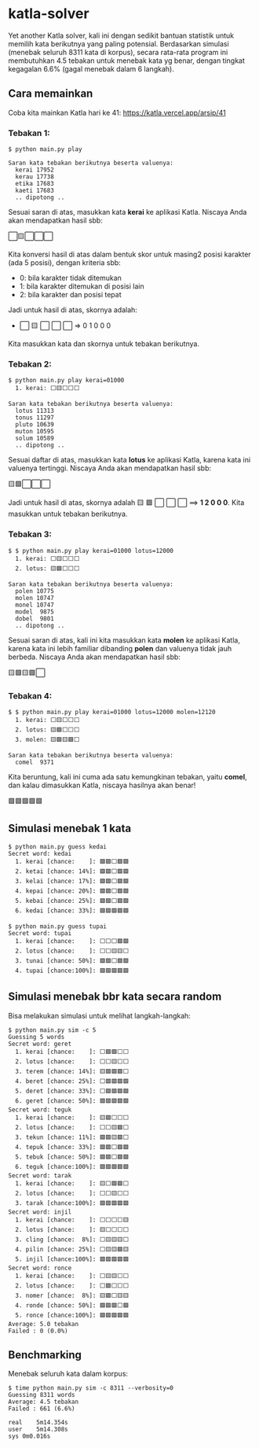 # katla-solver

Yet another Katla solver, kali ini dengan sedikit bantuan statistik untuk memilih kata berikutnya yang paling potensial. Berdasarkan simulasi (menebak seluruh 8311 kata di korpus), secara rata-rata program ini membutuhkan 4.5 tebakan untuk menebak kata yg benar, dengan tingkat kegagalan 6.6% (gagal menebak dalam 6 langkah).

## Cara memainkan

Coba kita mainkan Katla hari ke 41: https://katla.vercel.app/arsip/41

### Tebakan 1:

```
$ python main.py play

Saran kata tebakan berikutnya beserta valuenya:
  kerai 17952
  kerau 17738
  etika 17683
  kaeti 17683
  .. dipotong ..
```

Sesuai saran di atas, masukkan kata **kerai** ke aplikasi Katla. Niscaya Anda akan mendapatkan hasil sbb:

⬜️🟨⬜️⬜️⬜️

Kita konversi hasil di atas dalam bentuk skor untuk masing2 posisi karakter (ada 5 posisi), dengan kriteria sbb:

- 0: bila karakter tidak ditemukan
- 1: bila karakter ditemukan di posisi lain
- 2: bila karakter dan posisi tepat

Jadi untuk hasil di atas, skornya adalah:

- ⬜️ 🟨 ⬜️ ⬜️ ⬜️ => 0 1 0 0 0

Kita masukkan kata dan skornya untuk tebakan berikutnya.

### Tebakan 2:

```
$ python main.py play kerai=01000
  1. kerai: ⬜️🟨⬜️⬜️⬜️

Saran kata tebakan berikutnya beserta valuenya:
  lotus 11313
  tonus 11297
  pluto 10639
  muton 10595
  solum 10589
  .. dipotong ..
```

Sesuai daftar di atas, masukkan kata **lotus** ke aplikasi Katla, karena kata ini valuenya tertinggi. Niscaya Anda akan mendapatkan hasil sbb:

🟨🟩⬜️⬜️⬜️

Jadi untuk hasil di atas, skornya adalah 🟨 🟩 ⬜️ ⬜️ ⬜️ ==> **1 2 0 0 0**. Kita masukkan untuk tebakan berikutnya.

### Tebakan 3:

```
$ $ python main.py play kerai=01000 lotus=12000
  1. kerai: ⬜️🟨⬜️⬜️⬜️
  2. lotus: 🟨🟩⬜️⬜️⬜️

Saran kata tebakan berikutnya beserta valuenya:
  polen 10775
  molen 10747
  monel 10747
  model  9875
  dobel  9801
  .. dipotong ..
```

Sesuai saran di atas, kali ini kita masukkan kata **molen** ke aplikasi Katla, karena kata ini lebih familiar dibanding **polen** dan valuenya tidak jauh berbeda. Niscaya Anda akan mendapatkan hasil sbb:

🟨🟩🟨🟩⬜️

### Tebakan 4:

```
$ $ python main.py play kerai=01000 lotus=12000 molen=12120
  1. kerai: ⬜️🟨⬜️⬜️⬜️
  2. lotus: 🟨🟩⬜️⬜️⬜️
  3. molen: 🟨🟩🟨🟩⬜️

Saran kata tebakan berikutnya beserta valuenya:
  comel  9371
```

Kita beruntung, kali ini cuma ada satu kemungkinan tebakan, yaitu **comel**, dan kalau dimasukkan Katla, niscaya hasilnya akan benar!

🟩🟩🟩🟩🟩

## Simulasi menebak 1 kata

```
$ python main.py guess kedai
Secret word: kedai
  1. kerai [chance:    ]: 🟩🟩⬜️🟩🟩
  2. ketai [chance: 14%]: 🟩🟩⬜️🟩🟩
  3. kelai [chance: 17%]: 🟩🟩⬜️🟩🟩
  4. kepai [chance: 20%]: 🟩🟩⬜️🟩🟩
  5. kebai [chance: 25%]: 🟩🟩⬜️🟩🟩
  6. kedai [chance: 33%]: 🟩🟩🟩🟩🟩
```
```
$ python main.py guess tupai
Secret word: tupai
  1. kerai [chance:    ]: ⬜️⬜️⬜️🟩🟩
  2. lotus [chance:    ]: ⬜️⬜️🟨🟨⬜️
  3. tunai [chance: 50%]: 🟩🟩⬜️🟩🟩
  4. tupai [chance:100%]: 🟩🟩🟩🟩🟩

```

## Simulasi menebak bbr kata secara random

Bisa melakukan simulasi untuk melihat langkah-langkah:

```
$ python main.py sim -c 5
Guessing 5 words
Secret word: geret
  1. kerai [chance:    ]: ⬜️🟩🟩⬜️⬜️
  2. lotus [chance:    ]: ⬜️⬜️🟨⬜️⬜️
  3. terem [chance: 14%]: 🟨🟩🟩🟩⬜️
  4. beret [chance: 25%]: ⬜️🟩🟩🟩🟩
  5. deret [chance: 33%]: ⬜️🟩🟩🟩🟩
  6. geret [chance: 50%]: 🟩🟩🟩🟩🟩
Secret word: teguk
  1. kerai [chance:    ]: 🟨🟩⬜️⬜️⬜️
  2. lotus [chance:    ]: ⬜️⬜️🟨🟩⬜️
  3. tekun [chance: 11%]: 🟩🟩🟨🟩⬜️
  4. tepuk [chance: 33%]: 🟩🟩⬜️🟩🟩
  5. tebuk [chance: 50%]: 🟩🟩⬜️🟩🟩
  6. teguk [chance:100%]: 🟩🟩🟩🟩🟩
Secret word: tarak
  1. kerai [chance:    ]: 🟨⬜️🟩🟩⬜️
  2. lotus [chance:    ]: ⬜️⬜️🟨⬜️⬜️
  3. tarak [chance:100%]: 🟩🟩🟩🟩🟩
Secret word: injil
  1. kerai [chance:    ]: ⬜️⬜️⬜️⬜️🟨
  2. lotus [chance:    ]: 🟨⬜️⬜️⬜️⬜️
  3. cling [chance:  8%]: ⬜️🟨🟨🟨⬜️
  4. pilin [chance: 25%]: ⬜️🟨🟨🟩🟨
  5. injil [chance:100%]: 🟩🟩🟩🟩🟩
Secret word: ronce
  1. kerai [chance:    ]: ⬜️🟨🟨⬜️⬜️
  2. lotus [chance:    ]: ⬜️🟩⬜️⬜️⬜️
  3. nomer [chance:  8%]: 🟨🟩⬜️🟨🟨
  4. ronde [chance: 50%]: 🟩🟩🟩⬜️🟩
  5. ronce [chance:100%]: 🟩🟩🟩🟩🟩
Average: 5.0 tebakan
Failed : 0 (0.0%)
```


## Benchmarking

Menebak seluruh kata dalam korpus:

```
$ time python main.py sim -c 8311 --verbosity=0
Guessing 8311 words
Average: 4.5 tebakan
Failed : 661 (6.6%)

real	5m14.354s
user	5m14.308s
sys	0m0.016s
```

